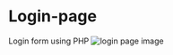 # Login-page
Login form using PHP
![login page image](https://user-images.githubusercontent.com/59993047/109377950-eab6c080-78f8-11eb-9548-53caef696d56.PNG)

